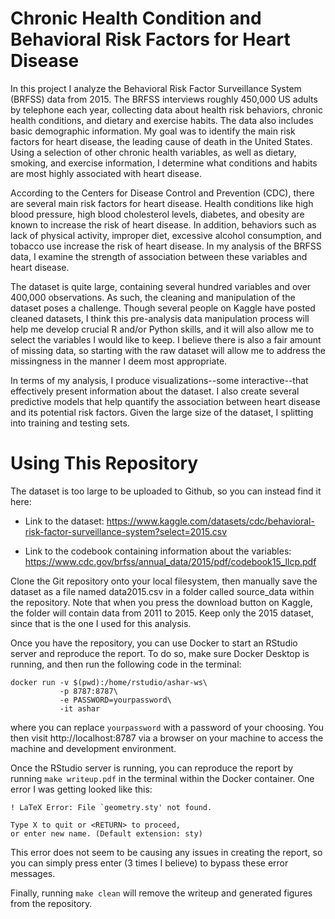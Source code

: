 Chronic Health Condition and Behavioral Risk Factors for Heart Disease
===========================================================================

In this project I analyze the Behavioral Risk Factor Surveillance System (BRFSS) data from 2015. The BRFSS interviews roughly 450,000 US adults by telephone each year, collecting data about health risk behaviors, chronic health conditions, and dietary and exercise habits. The data also includes basic demographic information. My goal was to identify the main risk factors for heart disease, the leading cause of death in the United States. Using a selection of other chronic health variables, as well as dietary, smoking, and exercise information, I determine what conditions and habits are most highly associated with heart disease.

According to the Centers for Disease Control and Prevention (CDC), there are several main risk factors for heart disease. Health conditions like high blood pressure, high blood cholesterol levels, diabetes, and obesity are known to increase the risk of heart disease. In addition, behaviors such as lack of physical activity, improper diet, excessive alcohol consumption, and tobacco use increase the risk of heart disease. In my analysis of the BRFSS data, I examine the strength of association between these variables and heart disease.

The dataset is quite large, containing several hundred variables and over 400,000 observations. As such, the cleaning and manipulation of the dataset poses a challenge. Though several people on Kaggle have posted cleaned datasets, I think this pre-analysis data manipulation process will help me develop crucial R and/or Python skills, and it will also allow me to select the variables I would like to keep. I believe there is also a fair amount of missing data, so starting with the raw dataset will allow me to address the missingness in the manner I deem most appropriate.

In terms of my analysis, I produce visualizations--some interactive--that effectively present information about the dataset. I also create several predictive models that help quantify the association between heart disease and its potential risk factors. Given the large size of the dataset, I splitting into training and testing sets.

Using This Repository
=====================

The dataset is too large to be uploaded to Github, so you can instead find it here:

- Link to the dataset: https://www.kaggle.com/datasets/cdc/behavioral-risk-factor-surveillance-system?select=2015.csv

- Link to the codebook containing information about the variables: https://www.cdc.gov/brfss/annual_data/2015/pdf/codebook15_llcp.pdf

Clone the Git repository onto your local filesystem, then manually save the dataset as a file named data2015.csv in a folder called source_data within the repository. Note that when you press the download button on Kaggle, the folder will contain data from 2011 to 2015. Keep only the 2015 dataset, since that is the one I used for this analysis.

Once you have the repository, you can use Docker to start an RStudio server and reproduce the report. To do so, make sure Docker Desktop is running, and then run the following code in the terminal:

```
docker run -v $(pwd):/home/rstudio/ashar-ws\
           -p 8787:8787\
           -e PASSWORD=yourpassword\
           -it ashar
```

where you can replace `yourpassword` with a password of your choosing. You then visit http://localhost:8787 via a browser on your machine to access the machine and development environment.

Once the RStudio server is running, you can reproduce the report by running `make writeup.pdf` in the terminal within the Docker container. One error I was getting looked like this:

```
! LaTeX Error: File `geometry.sty' not found.

Type X to quit or <RETURN> to proceed,
or enter new name. (Default extension: sty)
```

This error does not seem to be causing any issues in creating the report, so you can simply press enter (3 times I believe) to bypass these error messages.

Finally, running `make clean` will remove the writeup and generated figures from the repository.

